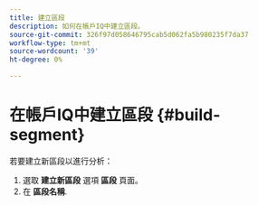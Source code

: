```yaml
---
title: 建立區段
description: 如何在帳戶IQ中建立區段。
source-git-commit: 326f97d058646795cab5d062fa5b980235f7da37
workflow-type: tm+mt
source-wordcount: '39'
ht-degree: 0%

---
```



# 在帳戶IQ中建立區段 {#build-segment}

若要建立新區段以進行分析：

1. 選取 **建立新區段** 選項 **區段** 頁面。
1. 在 **區段名稱**.